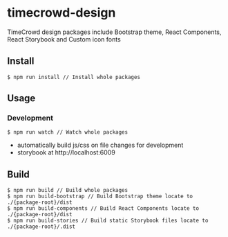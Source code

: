# timecrowd-design

TimeCrowd design packages include Bootstrap theme, React Components, React Storybook and Custom icon fonts

## Install

```
$ npm run install // Install whole packages
```

## Usage

### Development

```
$ npm run watch // Watch whole packages
```
- automatically build js/css on file changes for development
- storybook at http://localhost:6009

## Build

```
$ npm run build // Build whole packages
$ npm run build-bootstrap // Build Bootstrap theme locate to ./{package-root}/dist
$ npm run build-components // Build React Components locate to ./{package-root}/dist
$ npm run build-stories // Build static Storybook files locate to ./{package-root}/.dist
```
